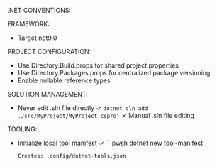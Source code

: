 .NET CONVENTIONS:

FRAMEWORK:
- Target net9.0

PROJECT CONFIGURATION:
- Use Directory.Build.props for shared project properties
- Use Directory.Packages.props for centralized package versioning
- Enable nullable reference types

SOLUTION MANAGEMENT:
- Never edit .sln file directly
  ✓ `dotnet sln add ./src/MyProject/MyProject.csproj`
  ✗ Manual .sln file editing

TOOLING:
- Initialize local tool manifest
  ✓ ```pwsh
     dotnet new tool-manifest
     ```
  Creates: .config/dotnet-tools.json
